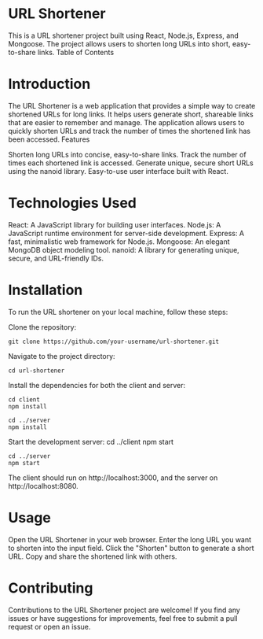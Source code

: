 # URL Shortener

This is a URL shortener project built using React, Node.js, Express, and Mongoose. The project allows users to shorten long URLs into short, easy-to-share links.
Table of Contents

# Introduction

The URL Shortener is a web application that provides a simple way to create shortened URLs for long links. It helps users generate short, shareable links that are easier to remember and manage. The application allows users to quickly shorten URLs and track the number of times the shortened link has been accessed.
Features

Shorten long URLs into concise, easy-to-share links.
Track the number of times each shortened link is accessed.
Generate unique, secure short URLs using the nanoid library.
Easy-to-use user interface built with React.

# Technologies Used

React: A JavaScript library for building user interfaces.
Node.js: A JavaScript runtime environment for server-side development.
Express: A fast, minimalistic web framework for Node.js.
Mongoose: An elegant MongoDB object modeling tool.
nanoid: A library for generating unique, secure, and URL-friendly IDs.

# Installation

To run the URL shortener on your local machine, follow these steps:

Clone the repository:

    git clone https://github.com/your-username/url-shortener.git

Navigate to the project directory:

    cd url-shortener

Install the dependencies for both the client and server:

    cd client
    npm install

    cd ../server
    npm install

Start the development server:
    cd ../client
    npm start

    cd ../server
    npm start


The client should run on http://localhost:3000, and the server on http://localhost:8080.

# Usage

Open the URL Shortener in your web browser.
Enter the long URL you want to shorten into the input field.
Click the "Shorten" button to generate a short URL.
Copy and share the shortened link with others.

# Contributing

Contributions to the URL Shortener project are welcome! If you find any issues or have suggestions for improvements, feel free to submit a pull request or open an issue.